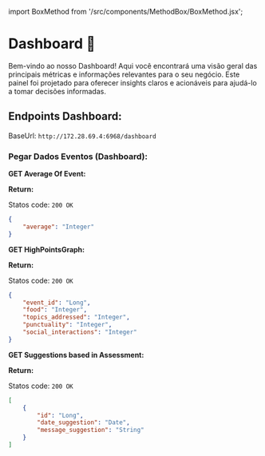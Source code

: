 import BoxMethod from '/src/components/MethodBox/BoxMethod.jsx';

# Dashboard 🎯

Bem-vindo ao nosso Dashboard! Aqui você encontrará uma visão geral das principais métricas e informações relevantes para o seu negócio. Este painel foi projetado para oferecer insights claros e acionáveis para ajudá-lo a tomar decisões informadas.


## Endpoints Dashboard:

BaseUrl: `http://172.28.69.4:6968/dashboard`

### Pegar Dados Eventos (Dashboard):

**GET Average Of Event:**

<BoxMethod
    method='GET'
    endpoint='/dashboard/average/{event_id}'
/>


**Return:**

Statos code: `200 OK`

~~~json
{
	"average": "Integer"
}
~~~

**GET HighPointsGraph:**

<BoxMethod
    method='GET'
    endpoint='/dashboard/highPoints/{event_id}'
/>


**Return:**

Statos code: `200 OK`

~~~json
{
	"event_id": "Long",
	"food": "Integer",
	"topics_addressed": "Integer",
	"punctuality": "Integer",
	"social_interactions": "Integer"
}
~~~


**GET Suggestions based in Assessment:**

<BoxMethod
    method='GET'
    endpoint='/dashboard/suggestion/{event_id}'
/>


**Return:**

Statos code: `200 OK`

~~~json
[
	{
		"id": "Long",
		"date_suggestion": "Date",
		"message_suggestion": "String"
	}
]
~~~
